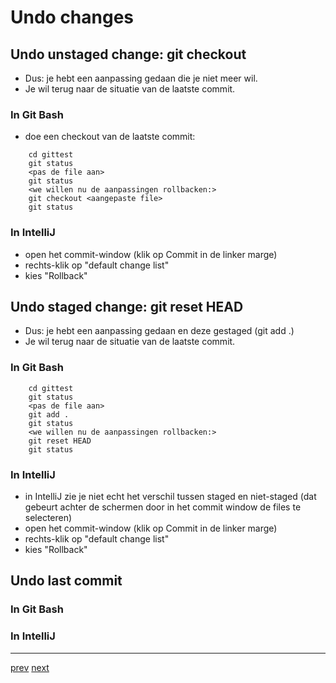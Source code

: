 # Undo changes 

## Undo unstaged change: git checkout 

* Dus: je hebt een aanpassing gedaan die je niet meer wil. 
* Je wil terug naar de situatie van de laatste commit.


### In Git Bash 
* doe een checkout van de laatste commit: 

```
    cd gittest
    git status
    <pas de file aan>
    git status
    <we willen nu de aanpassingen rollbacken:> 
    git checkout <aangepaste file>
    git status
```

### In IntelliJ 
* open het commit-window (klik op Commit in de linker marge)
* rechts-klik op "default change list"
* kies "Rollback" 

## Undo staged change: git reset HEAD 

* Dus: je hebt een aanpassing gedaan en deze gestaged (git add .)
* Je wil terug naar de situatie van de laatste commit.

### In Git Bash
```
    cd gittest
    git status
    <pas de file aan>
    git add . 
    git status
    <we willen nu de aanpassingen rollbacken:> 
    git reset HEAD
    git status
```

### In IntelliJ
* in IntelliJ zie je niet echt het verschil tussen staged en niet-staged (dat gebeurt achter de schermen door in het commit window de files te selecteren)
* open het commit-window (klik op Commit in de linker marge)
* rechts-klik op "default change list"
* kies "Rollback"


## Undo last commit

### In Git Bash

### In IntelliJ


---
[prev](02_go_back_in_time.md)
[next]()
